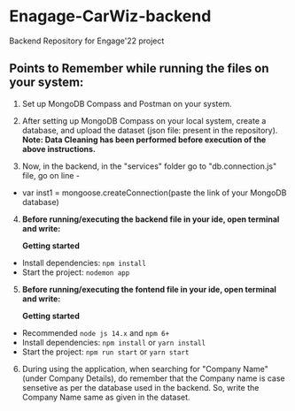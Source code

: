 # Enagage-CarWiz-backend
Backend Repository for Engage'22 project


## Points to Remember while running the files on your system:

1. Set up MongoDB Compass and Postman on your system.

2. After setting up MongoDB Compass on your local system, create a database, and upload the dataset (json file: present in the repository).
**Note: Data Cleaning has been performed before execution of the above instructions.**

3. Now, in the backend, in the "services" folder go to "db.connection.js" file, go on line -

- var inst1 = mongoose.createConnection(paste the link of your MongoDB database)

4. **Before running/executing the backend file in your ide, open terminal and write:**

   **Getting started**

- Install dependencies: `npm install`
- Start the project: `nodemon app`

5. **Before running/executing the fontend file in your ide, open terminal and write:**

   **Getting started**

- Recommended `node js 14.x` and `npm 6+`
- Install dependencies: `npm install` or `yarn install`
- Start the project: `npm run start` or `yarn start`

6. During using the application, when searching for "Company Name" (under Company Details), do remember that the Company name is case sensetive as per the database used in the backend. So, write the Company Name same as given in the dataset.
